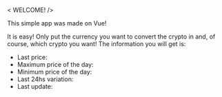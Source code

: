 < WELCOME! />

This simple app was made on Vue!

It is easy! Only put the currency you want to convert the crypto in and, of course, which crypto you want!
The information you will get is:

 * Last price:
 * Maximum price of the day:
 * Minimum price of the day:
 * Last 24hs variation:
 * Last update:
